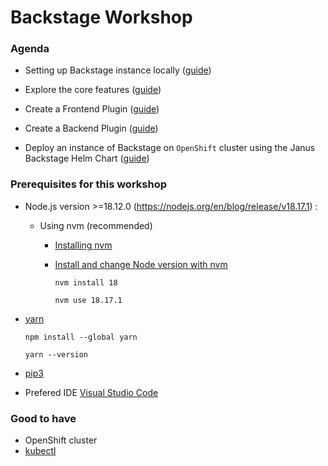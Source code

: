 # Backstage Workshop

### Agenda

- Setting up Backstage instance locally ([guide]())

- Explore the core features ([guide]())

- Create a Frontend Plugin ([guide]())

- Create a Backend Plugin ([guide]())

- Deploy an instance of Backstage on `OpenShift` cluster using the Janus Backstage Helm Chart ([guide]())

### Prerequisites for this workshop
- Node.js version >=18.12.0  (https://nodejs.org/en/blog/release/v18.17.1) :
    - Using nvm (recommended)
      - [Installing nvm](https://github.com/nvm-sh/nvm#install--update-script)
      - [Install and change Node version with nvm](https://nodejs.org/en/download/package-manager#nvm)
        ```
        nvm install 18
        ```

        ```
        nvm use 18.17.1
        ```

- [yarn](https://classic.yarnpkg.com/en/docs/install)
  ```
  npm install --global yarn
  ```

  ```
  yarn --version
  ```

- [pip3](https://www.activestate.com/resources/quick-reads/how-to-install-and-use-pip3/)

- Prefered IDE [Visual Studio Code](https://code.visualstudio.com/download)

### Good to have
- OpenShift cluster
- [kubectl](https://kubernetes.io/docs/tasks/tools/)
